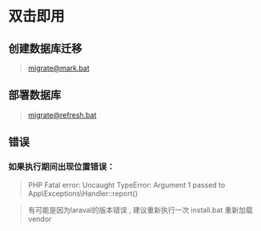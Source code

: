 # 双击即用


## 创建数据库迁移
> migrate@mark.bat

## 部署数据库
> migrate@refresh.bat


## 错误

### 如果执行期间出现位置错误：

> PHP Fatal error:  Uncaught TypeError: Argument 1 passed to App\Exceptions\Handler::report() 

> 有可能是因为laraval的版本错误 , 建议重新执行一次 install.bat 重新加载vendor